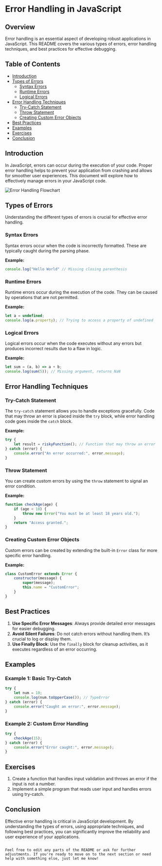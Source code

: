 # Error Handling in JavaScript

## Overview

Error handling is an essential aspect of developing robust applications in JavaScript. This README covers the various types of errors, error handling techniques, and best practices for effective debugging.

## Table of Contents

- [Introduction](#introduction)
- [Types of Errors](#types-of-errors)
  - [Syntax Errors](#syntax-errors)
  - [Runtime Errors](#runtime-errors)
  - [Logical Errors](#logical-errors)
- [Error Handling Techniques](#error-handling-techniques)
  - [Try-Catch Statement](#try-catch-statement)
  - [Throw Statement](#throw-statement)
  - [Creating Custom Error Objects](#creating-custom-error-objects)
- [Best Practices](#best-practices)
- [Examples](#examples)
- [Exercises](#exercises)
- [Conclusion](#conclusion)

## Introduction

In JavaScript, errors can occur during the execution of your code. Proper error handling helps to prevent your application from crashing and allows for smoother user experiences. This document will explore how to effectively manage errors in your JavaScript code.

![Error Handling Flowchart](https://example.com/error-handling-flowchart.png) <!-- Replace with actual image URL -->

## Types of Errors

Understanding the different types of errors is crucial for effective error handling.

### Syntax Errors

Syntax errors occur when the code is incorrectly formatted. These are typically caught during the parsing phase.

**Example:**
```javascript
console.log("Hello World" // Missing closing parenthesis
```

### Runtime Errors

Runtime errors occur during the execution of the code. They can be caused by operations that are not permitted.

**Example:**
```javascript
let a = undefined;
console.log(a.property); // Trying to access a property of undefined
```

### Logical Errors

Logical errors occur when the code executes without any errors but produces incorrect results due to a flaw in logic.

**Example:**
```javascript
let sum = (a, b) => a + b;
console.log(sum(5)); // Missing argument, returns NaN
```

## Error Handling Techniques

### Try-Catch Statement

The `try-catch` statement allows you to handle exceptions gracefully. Code that may throw an error is placed inside the `try` block, while error handling code goes inside the `catch` block.

**Example:**
```javascript
try {
    let result = riskyFunction(); // Function that may throw an error
} catch (error) {
    console.error("An error occurred:", error.message);
}
```

### Throw Statement

You can create custom errors by using the `throw` statement to signal an error condition.

**Example:**
```javascript
function checkAge(age) {
    if (age < 18) {
        throw new Error("You must be at least 18 years old.");
    }
    return "Access granted.";
}
```

### Creating Custom Error Objects

Custom errors can be created by extending the built-in `Error` class for more specific error handling.

**Example:**
```javascript
class CustomError extends Error {
    constructor(message) {
        super(message);
        this.name = "CustomError";
    }
}
```

## Best Practices

1. **Use Specific Error Messages**: Always provide detailed error messages for easier debugging.
2. **Avoid Silent Failures**: Do not catch errors without handling them. It’s crucial to log or display them.
3. **Use Finally Block**: Use the `finally` block for cleanup activities, as it executes regardless of an error occurring.

## Examples

### Example 1: Basic Try-Catch

```javascript
try {
    let num = 10;
    console.log(num.toUpperCase()); // TypeError
} catch (error) {
    console.error("Caught an error:", error.message);
}
```

### Example 2: Custom Error Handling

```javascript
try {
    checkAge(15);
} catch (error) {
    console.error("Error caught:", error.message);
}
```

## Exercises

1. Create a function that handles input validation and throws an error if the input is not a number.
2. Implement a simple program that reads user input and handles errors using try-catch.

## Conclusion

Effective error handling is critical in JavaScript development. By understanding the types of errors, using appropriate techniques, and following best practices, you can significantly improve the reliability and user experience of your applications.
```

Feel free to edit any parts of the README or ask for further adjustments. If you're ready to move on to the next section or need help with something else, just let me know!
